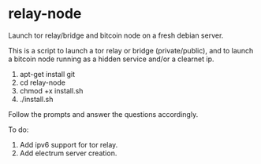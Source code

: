 # relay-node
Launch tor relay/bridge and bitcoin node on a fresh debian server.

This is a script to launch a tor relay or bridge (private/public), and to launch a bitcoin node running as a hidden service and/or a clearnet ip.

1. apt-get install git
2. cd relay-node
3. chmod +x install.sh
4. ./install.sh

Follow the prompts and answer the questions accordingly.

To do:
1. Add ipv6 support for tor relay.
2. Add electrum server creation. 
